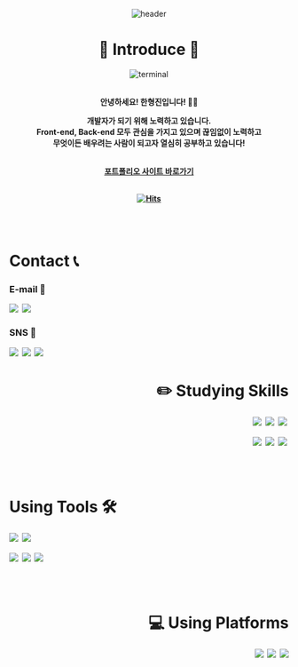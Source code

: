 <div align=center>

 ![header](https://capsule-render.vercel.app/api?type=slice&color=424242&height=300&section=header&text=Hello,%20World!&fontSize=90&fontAlign=60&fontAlignY=37.5&fontColor=FFFFFF&desc=😁HyungJin's%20GitHub%20Profile&descAlign=78&descAlignY=55&animation=twinkling&rotate=19.5)

 # 👋 Introduce 👋
 <!-- <img src="https://user-images.githubusercontent.com/104360734/172914566-d48bc407-5401-441d-b049-ae66019d93d4.gif" width="30%" height="30%"> -->
 ![terminal](https://user-images.githubusercontent.com/104360734/197514706-cca6a47b-39fa-4220-9f28-35afae64def3.gif)
  
 <!-- https://www.terminalgif.com/ -->
 
 <br><b>안녕하세요! 한형진입니다! 🙋‍♂️
  
 개발자가 되기 위해 노력하고 있습니다.
 <br>Front-end, Back-end 모두 관심을 가지고 있으며 끊임없이 노력하고
 <br>무엇이든 배우려는 사람이 되고자 열심히 공부하고 있습니다!
 
 <br>[포트폴리오 사이트 바로가기](https://hyungjinhan.github.io/)
 
 <!-- 부족한 실력으로 만들어진 간단한 웹 페이지로 코딩 공부하는 노트 필기 웹입니다.</b>
 
 <a href='https://hyungjinhan.github.io/Atom/' target="_blank"> <img src="https://img.shields.io/badge/HyungJin's Coding Note-181717?style=flat-square&logo=GitHub&logoColor=white"></a> -->
 <br>[![Hits](https://hits.seeyoufarm.com/api/count/incr/badge.svg?url=https%3A%2F%2Fgithub.com%2FHyungJinHan&count_bg=7B7B7B&title_bg=%23181717&icon=GitHub&icon_color=E7E7E7&title=Click👍&edge_flat=true)](https://github.com/HyungJinHan)<br>
 
 </div>

 <br><br>
 
 # Contact 📞
 
 ### E-mail 📧
 [<img src="https://img.shields.io/badge/han1210&#95;_36@naver.com-03C75A?style=flat-square&logo=Naver&logoColor=white">](https://www.naver.com/)&nbsp;
 [<img src="https://img.shields.io/badge/hhj961210@gmail.com-EA4335?style=flat-square&logo=Gmail&logoColor=white">](https://mail.google.com/mail/)
 
 ### SNS 💬
 [<img src="https://img.shields.io/badge/HyungJin Han-20C997?style=flat-square&logo=velog&logoColor=white">](https://velog.io/@hyungjin_han)&nbsp;
 [<img src="https://img.shields.io/badge/한형진-1877F2?style=flat-square&logo=Facebook&logoColor=white">](https://www.facebook.com/hyeongjinh1)&nbsp;
 <img src="https://img.shields.io/badge/han1210&#95;_36@naver.com-FFCD00?style=flat-square&logo=KakaoTalk&logoColor=424242">

<!--  ### Velog Update! ✍️
 [![Velog's GitHub stats](https://velog-readme-stats.vercel.app/api/list?name=hyungjin_han&color=dark)](https://velog.io/@hyungjin_han) -->

 <div align=right>

 # ✏️ Studying Skills
 
 <!--[![Top Langs](https://github-readme-stats.vercel.app/api/top-langs/?username=HyungJinHan&layout=compact&theme=nord)](https://github.com/anuraghazra/github-readme-stats)-->
 
 [<img src="https://img.shields.io/badge/JavaScript-F7DF1E?style=flat-square&logo=JavaScript&logoColor=424242">](https://developer.mozilla.org/ko/docs/Web/JavaScript)&nbsp;
 [<img src="https://img.shields.io/badge/React-61DAFB?style=flat-square&logo=React&logoColor=black">](https://ko.reactjs.org/)&nbsp;
 [<img src="https://img.shields.io/badge/Node.js-339933?style=flat-square&logo=Node.js&logoColor=white">](https://nodejs.org/ko/)&nbsp;
 <br><br>
 [<img src="https://img.shields.io/badge/Python-3776AB?style=flat-square&logo=Python&logoColor=white">](https://www.python.org/)&nbsp;
  [<img src="https://img.shields.io/badge/FastAPI-009688?style=flat-square&logo=FastAPI&logoColor=white">](https://www.python.org/)&nbsp;
 [<img src="https://img.shields.io/badge/Mysql-4479A1?style=flat-square&logo=Mysql&logoColor=white">](https://www.mysql.com/)&nbsp;
 
 <br><br>
 
 </div>
 
 # Using Tools 🛠️
 
 [<img src="https://img.shields.io/badge/Visual Studio Code-007ACC?style=flat-square&logo=Visual Studio Code&logoColor=white">](https://visualstudio.microsoft.com/ko/vs/)&nbsp;
 [<img src="https://img.shields.io/badge/Mysql Workbench-4479A1?style=flat-square&logo=Mysql&logoColor=white">](https://www.mysql.com/)&nbsp;
 <br><br>
 [<img src="https://img.shields.io/badge/Git-F05032?style=flat-square&logo=Git&logoColor=white">](https://git-scm.com/)&nbsp;
 [<img src="https://img.shields.io/badge/GitHub-181717?style=flat-square&logo=GitHub&logoColor=white">](https://github.com/)&nbsp;
 [<img src="https://img.shields.io/badge/Heroku-430098?style=flat-square&logo=Heroku&logoColor=white">](https://www.heroku.com/)&nbsp;
 
 <br><br>
 
 <div align=right>
 
 # 💻 Using Platforms
 
 <img src="https://img.shields.io/badge/Windows-0078D6?style=flat-square&logo=Windows&logoColor=white">&nbsp;
 <img src="https://img.shields.io/badge/Android-3DDC84?style=flat-square&logo=Android&logoColor=white"/>&nbsp;
 <img src="https://img.shields.io/badge/Google Chrome-4285F4?style=flat-square&logo=Google Chrome&logoColor=white">
 </div>

<!-- <p align="left">
 <img src="https://capsule-render.vercel.app/api?type=slice&color=424242&height=300&section=footer&text=See Ya,%20World!&fontSize=90&fontAlign=45&fontAlignY=66&fontColor=FFFFFF&desc=HyungJin's GitHub Profile&descAlign=66&descAlignY=45.5&animation=twinkling&rotate=19.5">
</p> -->
